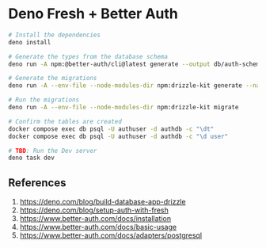 # Deno Fresh + Better Auth

```bash
# Install the dependencies
deno install

# Generate the types from the database schema
deno run -A npm:@better-auth/cli@latest generate --output db/auth-schema.ts --yes

# Generate the migrations
deno run -A --env-file --node-modules-dir npm:drizzle-kit generate --name=init

# Run the migrations
deno run -A --env-file --node-modules-dir npm:drizzle-kit migrate

# Confirm the tables are created
docker compose exec db psql -U authuser -d authdb -c "\dt"
docker compose exec db psql -U authuser -d authdb -c "\d user"

# TBD: Run the Dev server
deno task dev
```

## References

1. <https://deno.com/blog/build-database-app-drizzle>
2. <https://deno.com/blog/setup-auth-with-fresh>
3. <https://www.better-auth.com/docs/installation>
4. <https://www.better-auth.com/docs/basic-usage>
5. <https://www.better-auth.com/docs/adapters/postgresql>
